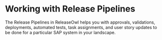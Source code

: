 # Working with Release Pipelines

The Release Pipelines in ReleaseOwl helps you with approvals, validations, deployments, automated tests, task assignments, and user story updates to be done for a particular SAP system in your landscape.

